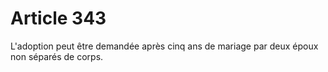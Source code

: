 # Article 343

L'adoption peut être demandée après cinq ans de mariage par deux époux non séparés de corps.
